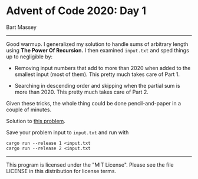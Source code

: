 # Advent of Code 2020: Day 1
Bart Massey

---
Good warmup. I generalized my solution to handle sums of
arbitrary length using **The Power Of Recursion.** I then
examined `input.txt` and sped things up to negligible by:

* Removing input numbers that add to more than 2020 when
  added to the smallest input (most of them). This pretty
  much takes care of Part 1.

* Searching in descending order and skipping when the
  partial sum is more than 2020. This pretty much takes care
  of Part 2.

Given these tricks, the whole thing could be done
pencil-and-paper in a couple of minutes.

Solution to
[this problem](https://adventofcode.com/2020/day/1).

Save your problem input to `input.txt` and run with

    cargo run --release 1 <input.txt
    cargo run --release 2 <input.txt

---

This program is licensed under the "MIT License".
Please see the file LICENSE in this distribution
for license terms.
